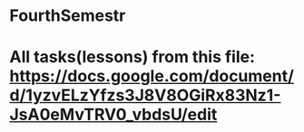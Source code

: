 # FourthSemestr
# All tasks(lessons) from this file: https://docs.google.com/document/d/1yzvELzYfzs3J8V8OGiRx83Nz1-JsA0eMvTRV0_vbdsU/edit
